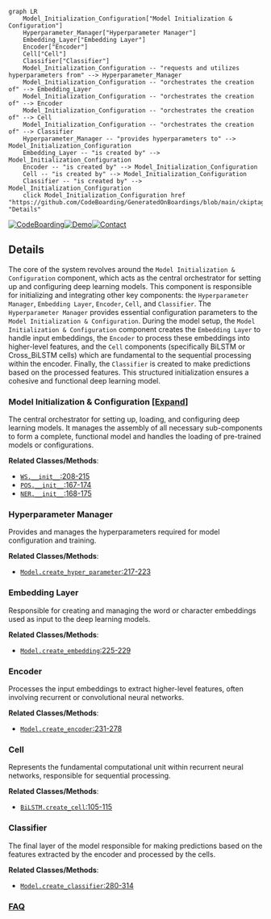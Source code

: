 ```mermaid
graph LR
    Model_Initialization_Configuration["Model Initialization & Configuration"]
    Hyperparameter_Manager["Hyperparameter Manager"]
    Embedding_Layer["Embedding Layer"]
    Encoder["Encoder"]
    Cell["Cell"]
    Classifier["Classifier"]
    Model_Initialization_Configuration -- "requests and utilizes hyperparameters from" --> Hyperparameter_Manager
    Model_Initialization_Configuration -- "orchestrates the creation of" --> Embedding_Layer
    Model_Initialization_Configuration -- "orchestrates the creation of" --> Encoder
    Model_Initialization_Configuration -- "orchestrates the creation of" --> Cell
    Model_Initialization_Configuration -- "orchestrates the creation of" --> Classifier
    Hyperparameter_Manager -- "provides hyperparameters to" --> Model_Initialization_Configuration
    Embedding_Layer -- "is created by" --> Model_Initialization_Configuration
    Encoder -- "is created by" --> Model_Initialization_Configuration
    Cell -- "is created by" --> Model_Initialization_Configuration
    Classifier -- "is created by" --> Model_Initialization_Configuration
    click Model_Initialization_Configuration href "https://github.com/CodeBoarding/GeneratedOnBoardings/blob/main/ckiptagger/Model_Initialization_Configuration.md" "Details"
```

[![CodeBoarding](https://img.shields.io/badge/Generated%20by-CodeBoarding-9cf?style=flat-square)](https://github.com/CodeBoarding/GeneratedOnBoardings)[![Demo](https://img.shields.io/badge/Try%20our-Demo-blue?style=flat-square)](https://www.codeboarding.org/demo)[![Contact](https://img.shields.io/badge/Contact%20us%20-%20contact@codeboarding.org-lightgrey?style=flat-square)](mailto:contact@codeboarding.org)

## Details

The core of the system revolves around the `Model Initialization & Configuration` component, which acts as the central orchestrator for setting up and configuring deep learning models. This component is responsible for initializing and integrating other key components: the `Hyperparameter Manager`, `Embedding Layer`, `Encoder`, `Cell`, and `Classifier`. The `Hyperparameter Manager` provides essential configuration parameters to the `Model Initialization & Configuration`. During the model setup, the `Model Initialization & Configuration` component creates the `Embedding Layer` to handle input embeddings, the `Encoder` to process these embeddings into higher-level features, and the `Cell` components (specifically BiLSTM or Cross_BiLSTM cells) which are fundamental to the sequential processing within the encoder. Finally, the `Classifier` is created to make predictions based on the processed features. This structured initialization ensures a cohesive and functional deep learning model.

### Model Initialization & Configuration [[Expand]](./Model_Initialization_Configuration.md)
The central orchestrator for setting up, loading, and configuring deep learning models. It manages the assembly of all necessary sub-components to form a complete, functional model and handles the loading of pre-trained models or configurations.


**Related Classes/Methods**:

- <a href="https://github.com/ckiplab/ckiptagger/blob/master/src/model_ws.py#L208-L215" target="_blank" rel="noopener noreferrer">`WS.__init__`:208-215</a>
- <a href="https://github.com/ckiplab/ckiptagger/blob/master/src/model_pos.py#L167-L174" target="_blank" rel="noopener noreferrer">`POS.__init__`:167-174</a>
- <a href="https://github.com/ckiplab/ckiptagger/blob/master/src/model_ner.py#L168-L175" target="_blank" rel="noopener noreferrer">`NER.__init__`:168-175</a>


### Hyperparameter Manager
Provides and manages the hyperparameters required for model configuration and training.


**Related Classes/Methods**:

- <a href="https://github.com/ckiplab/ckiptagger/blob/master/src/model_ws.py#L217-L223" target="_blank" rel="noopener noreferrer">`Model.create_hyper_parameter`:217-223</a>


### Embedding Layer
Responsible for creating and managing the word or character embeddings used as input to the deep learning models.


**Related Classes/Methods**:

- <a href="https://github.com/ckiplab/ckiptagger/blob/master/src/model_ws.py#L225-L229" target="_blank" rel="noopener noreferrer">`Model.create_embedding`:225-229</a>


### Encoder
Processes the input embeddings to extract higher-level features, often involving recurrent or convolutional neural networks.


**Related Classes/Methods**:

- <a href="https://github.com/ckiplab/ckiptagger/blob/master/src/model_ws.py#L231-L278" target="_blank" rel="noopener noreferrer">`Model.create_encoder`:231-278</a>


### Cell
Represents the fundamental computational unit within recurrent neural networks, responsible for sequential processing.


**Related Classes/Methods**:

- <a href="https://github.com/ckiplab/ckiptagger/blob/master/src/model_ws.py#L105-L115" target="_blank" rel="noopener noreferrer">`BiLSTM.create_cell`:105-115</a>


### Classifier
The final layer of the model responsible for making predictions based on the features extracted by the encoder and processed by the cells.


**Related Classes/Methods**:

- <a href="https://github.com/ckiplab/ckiptagger/blob/master/src/model_ws.py#L280-L314" target="_blank" rel="noopener noreferrer">`Model.create_classifier`:280-314</a>




### [FAQ](https://github.com/CodeBoarding/GeneratedOnBoardings/tree/main?tab=readme-ov-file#faq)